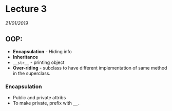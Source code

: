 # Lecture 3
*21/01/2019*

## OOP:
- **Encapsulation** - Hiding info
- **Inheritance**
- `__str__` - printing object
- **Over-riding** - subclass to have different implementation of same method in the superclass.

### Encapsulation
- Public and private attribs
- To make private, prefix with `__.`